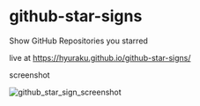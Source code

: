 # github-star-signs

Show GitHub Repositories you starred

live at https://hyuraku.github.io/github-star-signs/

screenshot

![github_star_sign_screenshot](https://user-images.githubusercontent.com/32809703/99142218-66686680-2696-11eb-8320-c89e0dfeb86c.png)
